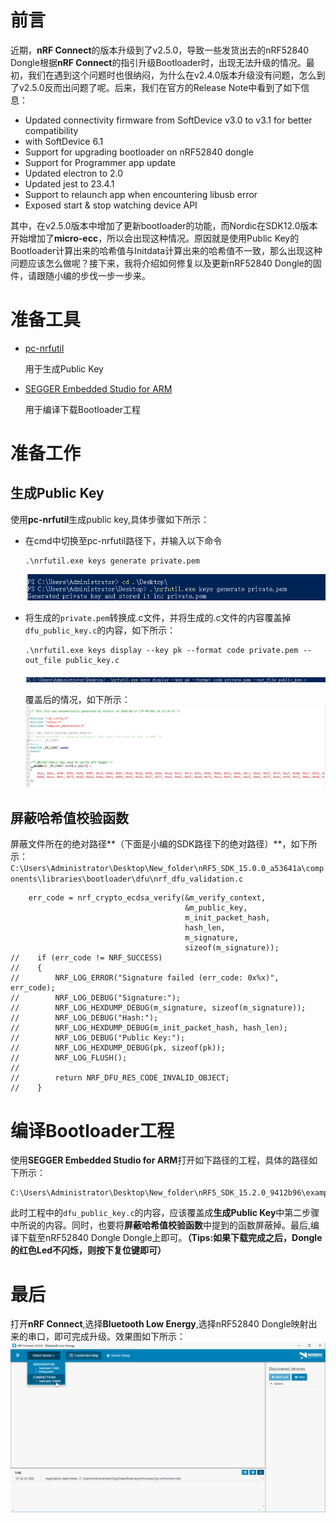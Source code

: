 # 前言
近期，**nRF Connect**的版本升级到了v2.5.0，导致一些发货出去的nRF52840 Dongle根据**nRF Connect**的指引升级Bootloader时，出现无法升级的情况。最初，我们在遇到这个问题时也很纳闷，为什么在v2.4.0版本升级没有问题，怎么到了v2.5.0反而出问题了呢。后来，我们在官方的Release Note中看到了如下信息：

- Updated connectivity firmware from SoftDevice v3.0 to v3.1 for better compatibility 
- with SoftDevice 6.1
- Support for upgrading bootloader on nRF52840 dongle
- Support for Programmer app update
- Updated electron to 2.0
- Updated jest to 23.4.1
- Support to relaunch app when encountering libusb error
- Exposed start & stop watching device API

其中，在v2.5.0版本中增加了更新bootloader的功能，而Nordic在SDK12.0版本开始增加了**micro-ecc**，所以会出现这种情况。原因就是使用Public Key的Bootloader计算出来的哈希值与Initdata计算出来的哈希值不一致，那么出现这种问题应该怎么做呢？接下来，我将介绍如何修复以及更新nRF52840 Dongle的固件，请跟随小编的步伐一步一步来。

# 准备工具
- [pc-nrfutil](https://github.com/NordicSemiconductor/pc-nrfutil/releases)

  用于生成Public Key
- [SEGGER Embedded Studio for ARM](https://www.segger.com/downloads/embedded-studio/)

  用于编译下载Bootloader工程

# 准备工作 
## 生成Public Key
使用**pc-nrfutil**生成public key,具体步骤如下所示：

- 在cmd中切换至pc-nrfutil路径下，并输入以下命令

  ```
  .\nrfutil.exe keys generate private.pem
  ```  
  ![](./local_pics/2fc939c2165e6f560c65d14655847325.png)

- 将生成的<code>private.pem</code>转换成.c文件，并将生成的.c文件的内容覆盖掉<code>dfu_public_key.c</code>的内容，如下所示：
  ```
  .\nrfutil.exe keys display --key pk --format code private.pem --out_file public_key.c
  ```
  ![](./local_pics/732396df27b4cff49d3da269fe571958.png)
 
  覆盖后的情况，如下所示：  
  ![](./local_pics/36dbb318798de91c43199744a2604da3.png)
  
## 屏蔽哈希值校验函数

屏蔽文件所在的绝对路径**（下面是小编的SDK路径下的绝对路径）**，如下所示：
<code>C:\Users\Administrator\Desktop\New_folder\nRF5_SDK_15.0.0_a53641a\components\libraries\bootloader\dfu\nrf_dfu_validation.c</code>
```
    err_code = nrf_crypto_ecdsa_verify(&m_verify_context,
                                       &m_public_key,
                                       m_init_packet_hash,
                                       hash_len,
                                       m_signature,
                                       sizeof(m_signature));
//    if (err_code != NRF_SUCCESS)
//    {
//        NRF_LOG_ERROR("Signature failed (err_code: 0x%x)", err_code);
//        NRF_LOG_DEBUG("Signature:");
//        NRF_LOG_HEXDUMP_DEBUG(m_signature, sizeof(m_signature));
//        NRF_LOG_DEBUG("Hash:");
//        NRF_LOG_HEXDUMP_DEBUG(m_init_packet_hash, hash_len);
//        NRF_LOG_DEBUG("Public Key:");
//        NRF_LOG_HEXDUMP_DEBUG(pk, sizeof(pk));
//        NRF_LOG_FLUSH();
//
//        return NRF_DFU_RES_CODE_INVALID_OBJECT;
//    }
```

# 编译Bootloader工程
使用**SEGGER Embedded Studio for ARM**打开如下路径的工程，具体的路径如下所示：
```
C:\Users\Administrator\Desktop\New_folder\nRF5_SDK_15.2.0_9412b96\examples\dfu\open_bootloader\pca10059_usb_debug\ses
```
此时工程中的<code>dfu_public_key.c</code>的内容，应该覆盖成**生成Public Key**中第二步骤中所说的内容。同时，也要将**屏蔽哈希值校验函数**中提到的函数屏蔽掉。最后,编译下载至nRF52840 Dongle Dongle上即可。**（Tips:如果下载完成之后，Dongle的红色Led不闪烁，则按下复位键即可）**

# 最后
打开**nRF Connect**,选择**Bluetooth Low Energy**,选择nRF52840 Dongle映射出来的串口，即可完成升级。效果图如下所示：
![](https://raw.githubusercontent.com/xiaolongba/picture/master/upgrate%20nRF52840%20%20Dongle.gif)
